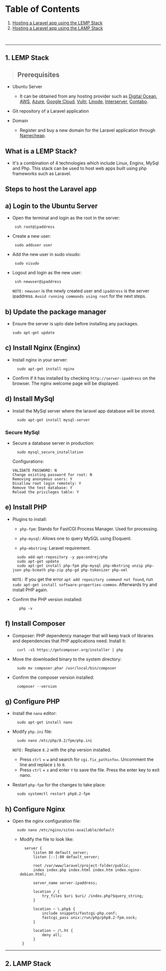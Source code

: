 # Table of Contents

1. [Hosting a Laravel app using the LEMP Stack](#1-lemp-stack)
2. [Hosting a Laravel app using the LAMP Stack](#2-lamp-stack)

&nbsp;
&nbsp;
&nbsp;
&nbsp;
- - - - - 

## 1. LEMP Stack
>  ## Prerequisites
- Ubuntu Server
  - It can be obtained from any hosting provider such as [Digital Ocean](https://www.digitalocean.com/), [AWS](https://aws.amazon.com/), [Azure](https://azure.microsoft.com/en-us/), [Google Cloud](https://cloud.google.com/), [Vultr](https://www.vultr.com/), [Linode](https://www.linode.com/), [Interserver](https://www.interserver.net/vps/?id=517869), [Contabo](https://contabo.com/en/vps/?source=affiliate&AID=15022370&PID=100657332&SID=&CJEVENT=0ec48e81839511ee815d212d0a18ba72).
    
- Git repository of a Laravel application
  
- Domain
   - Register and buy a new domain for the Laravel application through [Namecheap](https://www.namecheap.com/).
     
## What is a LEMP Stack?
- It's a combination of 4 technologies which include Linux, Enginx, MySql and Php. This stack can be used to host web apps built using php frameworks such as Laravel.

## Steps to host the Laravel app
## a) Login to the Ubuntu Server
- Open the terminal and login as the root in the server:
  ```
   ssh root@ipaddress
  ```
  
- Create a new user:
  
  ```
   sudo adduser user
  ```

- Add the new user in sudo visudo:
  
  ```
   sudo visudo
  ```
  
- Logout and login as the new user:
  
  ```
   ssh newuser@ipaddress
  ```
  `NOTE:` `newuser` is the newly created user and `ipaddress` is the server ipaddress. `Avoid running commands using root` for the next steps.
  
## b) Update the package manager
- Ensure the server is upto date before installing any packages.

   ```
   sudo apt-get update
   ```

## c) Install Nginx (Enginx)
- Install nginx in your server:
  
  ```
    sudo apt-get install nginx
  ```

- Confirm if it has installed by checking `http://server-ipaddress` on the browser. The nginx welcome page will be displayed.

## d) Install MySql
- Install the MySql server where the laravel app database will be stored.

  ```
    sudo apt-get install mysql-server
  ```

### Secure MySql
- Secure a database server in production:
  ```
    sudo mysql_secure_installation
  ```
  Configurations:
  
  ```
  VALIDATE PASSWORD: N
  Change existing password for root: N
  Removing anonymous users: Y
  Disallow root login remotely: Y
  Remove the test database: Y
  Reload the privileges table: Y
  ```

## e) Install PHP
- Plugins to install:
  - `php-fpm`: Stands for FastCGI Process Manager. Used for processing.
    
  - `php-mysql`: Allows one to query MySQL using Eloquent.
    
  - `php-mbstring`: Laravel requirement.

  ```
    sudo add-apt-repository -y ppa:ondrej/php
    sudo apt-get update
    sudo apt-get install php-fpm php-mysql php-mbstring unzip php-json php-bcmath php-zip php-gd php-tokenizer php-xml
  ```

   `NOTE:` If you get the error `apt add repository command not found`, run `sudo apt-get install software-properties-common`. Afterwards try and install PHP again.

- Confirm the PHP version installed:
  
  ```
     php -v
  ```

## f) Install Composer
- Composer: PHP dependency manager that will keep track of libraries and dependencies that PHP applications need. Install it:

  ```
    curl -sS https://getcomposer.org/installer | php 
  ```

- Move the downloaded binary to the system directory:

  ```
    sudo mv composer.phar /usr/local/bin/composer
  ```

- Confirm the composer version installed:

  ```
    composer --version
  ```

## g) Configure PHP
- Install the `nano` editor:

  ```
    sudo apt-get install nano
  ```
  
- Modify `php.ini` file:

  ```
    sudo nano /etc/php/8.2/fpm/php.ini
  ```

  `NOTE:` Replace `8.2` with the php version installed.

  - Press `ctrl` + `w` and search for `cgi.fix_pathinfo=`. Uncomment the line and replace `1` to `0`.
  - Press `ctrl` + `x` and enter `Y` to save the file. Press the enter key to exit nano.

- Restart `php-fpm` for the changes to take place:

  ```
    sudo systemctl restart php8.2-fpm
  ```

## h) Configure Nginx
- Open the nginx configuration file:

  ```
    sudo nano /etc/nginx/sites-available/default
  ```

  - Modify the file to look like:

    ```
      server {
          listen 80 default_server;
          listen [::]:80 default_server;
      
          root /var/www/laravel/project-folder/public;
          index index.php index.html index.htm index.nginx-debian.html;
      
          server_name server-ipaddress;
      
          location / {
              try_files $uri $uri/ /index.php?$query_string;
          }
      
          location ~ \.php$ {
              include snippets/fastcgi-php.conf;
              fastcgi_pass unix:/run/php/php8.2-fpm.sock;
          }
      
          location ~ /\.ht {
              deny all;
          }
     }
    ```

- - - - -

## 2. LAMP Stack
